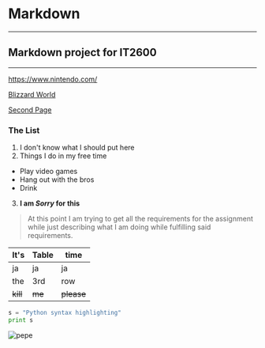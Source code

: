 # Markdown
______
## Markdown project for IT2600
______
<https://www.nintendo.com/>

[Blizzard World](https://www.blizzard.com/en-us/)

[Second Page](Second.md)


### The List
1. I don't know what I should put here
2. Things I do in my free time
  * Play video games
  * Hang out with the bros
  * Drink
3. **I am _Sorry_ for this**

> At this point I am trying to get all the requirements for the assignment while just describing what I am doing while fulfilling said requirements.

It's | Table | time
--- | --- | ---
ja | ja | ja
the | 3rd | row
~~kill~~ | ~~me~~ | ~~please~~

```python
s = "Python syntax highlighting"
print s
```

![pepe](https://upload.wikimedia.org/wikipedia/en/thumb/6/63/Feels_good_man.jpg/200px-Feels_good_man.jpg)

